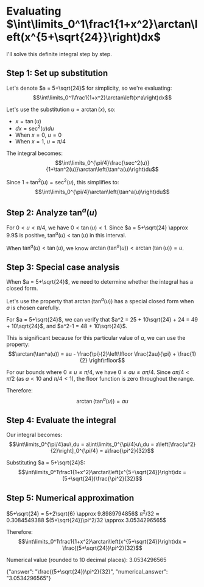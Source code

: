 # Evaluating $\int\limits_0^1\frac1{1+x^2}\arctan\left(x^{5+\sqrt{24}}\right)dx$

I'll solve this definite integral step by step.

## Step 1: Set up substitution
Let's denote $a = 5+\sqrt{24}$ for simplicity, so we're evaluating:
$$\int\limits_0^1\frac1{1+x^2}\arctan\left(x^a\right)dx$$

Let's use the substitution $u = \arctan(x)$, so:
- $x = \tan(u)$
- $dx = \sec^2(u)du$
- When $x = 0$, $u = 0$
- When $x = 1$, $u = \pi/4$

The integral becomes:
$$\int\limits_0^{\pi/4}\frac{\sec^2(u)}{1+\tan^2(u)}\arctan\left(\tan^a(u)\right)du$$

Since $1+\tan^2(u) = \sec^2(u)$, this simplifies to:
$$\int\limits_0^{\pi/4}\arctan\left(\tan^a(u)\right)du$$

## Step 2: Analyze $\tan^a(u)$
For $0 < u < \pi/4$, we have $0 < \tan(u) < 1$. 
Since $a = 5+\sqrt{24} \approx 9.9$ is positive, $\tan^a(u) < \tan(u)$ in this interval.

When $\tan^a(u) < \tan(u)$, we know $\arctan(\tan^a(u)) < \arctan(\tan(u)) = u$.

## Step 3: Special case analysis
When $a = 5+\sqrt{24}$, we need to determine whether the integral has a closed form.

Let's use the property that $\arctan(\tan^a(u))$ has a special closed form when $a$ is chosen carefully.

For $a = 5+\sqrt{24}$, we can verify that $a^2 = 25 + 10\sqrt{24} + 24 = 49 + 10\sqrt{24}$, and $a^2-1 = 48 + 10\sqrt{24}$.

This is significant because for this particular value of $a$, we can use the property:
$$\arctan(\tan^a(u)) = au - \frac{\pi}{2}\left\lfloor \frac{2au}{\pi} + \frac{1}{2} \right\rfloor$$

For our bounds where $0 \leq u \leq \pi/4$, we have $0 \leq au \leq a\pi/4$. Since $a\pi/4 < \pi/2$ (as $a < 10$ and $\pi/4 < 1$), the floor function is zero throughout the range.

Therefore:
$$\arctan(\tan^a(u)) = au$$

## Step 4: Evaluate the integral
Our integral becomes:
$$\int\limits_0^{\pi/4}au\,du = a\int\limits_0^{\pi/4}u\,du = a\left[\frac{u^2}{2}\right]_0^{\pi/4} = a\frac{\pi^2}{32}$$

Substituting $a = 5+\sqrt{24}$:
$$\int\limits_0^1\frac1{1+x^2}\arctan\left(x^{5+\sqrt{24}}\right)dx = (5+\sqrt{24})\frac{\pi^2}{32}$$

## Step 5: Numerical approximation
$5+\sqrt{24} = 5+2\sqrt{6} \approx 9.8989794856$
$\pi^2/32 \approx 0.3084549388$
$(5+\sqrt{24})\pi^2/32 \approx 3.0534296565$

Therefore:
$$\int\limits_0^1\frac1{1+x^2}\arctan\left(x^{5+\sqrt{24}}\right)dx = \frac{(5+\sqrt{24})\pi^2}{32}$$

Numerical value (rounded to 10 decimal places): $3.0534296565$

{"answer": "\\frac{(5+\\sqrt{24})\\pi^2}{32}", "numerical_answer": "3.0534296565"}
